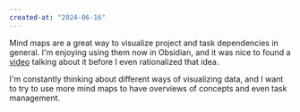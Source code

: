 ```yaml
---
created-at: "2024-06-16"
---
```


Mind maps are a great way to visualize project and task dependencies in general. I'm enjoying using them now in Obsidian, and it was nice to found a [video](https://www.youtube.com/watch?v=Q1TzYZ6kf8U) talking about it before I even rationalized that idea.

I'm constantly thinking about different ways of visualizing data, and I want to try to use more mind maps to have overviews of concepts and even task management.
